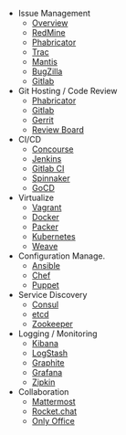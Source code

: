 - Issue Management
  - [Overview](/devops-tools/)
  - [RedMine](/devops-tools/redmine)
  - [Phabricator](/devops-tools/phabricator)
  - [Trac](/devops-tools/trac)
  - [Mantis](/devops-tools/mantis)
  - [BugZilla](/devops-tools/bugzilla)
  - [Gitlab](/devops-tools/gitlab)
- Git Hosting / Code Review
  - [Phabricator](/devops-tools/phabricator)
  - [Gitlab](/devops-tools/gitlab)
  - [Gerrit](/devops-tools/gerrit)
  - [Review Board](/devops-tools/review-board)
- CI/CD
  - [Concourse](/devops-tools/concourse)
  - [Jenkins](/devops-tools/jenkins)
  - [Gitlab CI](/devops-tools/gitlab-ci)
  - [Spinnaker](/devops-tools/spinnaker)
  - [GoCD](/devops-tools/gocd)
- Virtualize
  - [Vagrant](/devops-tools/vagrant)
  - [Docker](/devops-tools/docker)
  - [Packer](/devops-tools/packer)
  - [Kubernetes](/devops-tools/kubernetes)
  - [Weave](/devops-tools/weave)
- Configuration Manage.
  - [Ansible](/devops-tools/ansible)
  - [Chef](/devops-tools/chef)
  - [Puppet](/devops-tools/puppet)
- Service Discovery
  - [Consul](/devops-tools/consul)
  - [etcd](/devops-tools/etcd)
  - [Zookeeper](/devops-tools/zookeeper)
- Logging / Monitoring
  - [Kibana](/devops-tools/kibana)
  - [LogStash](/devops-tools/logstash)
  - [Graphite](/devops-tools/graphite)
  - [Grafana](/devops-tools/grafana)
  - [Zipkin](/devops-tools/zipkin)
- Collaboration
  - [Mattermost](/devops-tools/mattermost)
  - [Rocket.chat](/devops-tools/rocket-chat)
  - [Only Office](/devops-tools/only-office)
